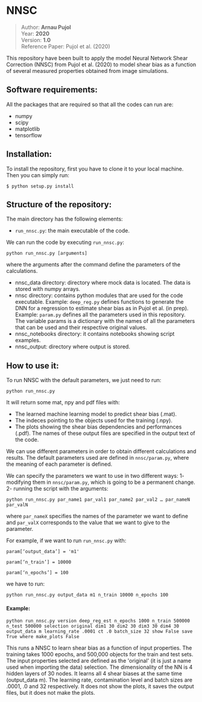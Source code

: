 # NNSC

> Author: **Arnau Pujol**  
> Year: **2020**  
> Version: **1.0**  
> Reference Paper: Pujol et al. (2020)


This repository have been built to apply the model Neural Network Shear Correction (NNSC) from Pujol et al. (2020) to model
shear bias as a function of several measured properties obtained from image simulations.

Software requirements:
----------------------
All the packages that are required so that all the codes can run are:
- numpy
- scipy
- matplotlib
- tensorflow

Installation:
----------------------
To install the repository, first you have to clone it to your local machine.
Then you can simply run:

```
$ python setup.py install
```


Structure of the repository:
----------------------------
The main directory has the following elements:
- `run_nnsc.py`: the main executable of the code.

We can run the code by executing `run_nnsc.py`:

```
python run_nnsc.py [arguments]
```

where the arguments after the command define the parameters of the calculations.

- nnsc_data directory: directory where mock data is located. The data is stored with numpy arrays.
- nnsc directory: contains python modules that are used for the code executable.
Example: `deep_reg.py` defines functions to generate the DNN for a regression to estimate shear bias as in Pujol et al. (in prep).
Example: `param.py` defines all the parameters used in this repository. The variable params is a dictionary with the names of all the parameters that can be used and their respective original values.
- nnsc_notebooks directory: it contains notebooks showing script examples.
- nnsc_output: directory where output is stored.

How to use it:
--------------

To run NNSC with the default parameters, we just need to run:

```
python run_nnsc.py
```

It will return some mat, npy and pdf files with:
- The learned machine learning model to predict shear bias (.mat).
- The indeces pointing to the objects used for the training (.npy).
- The plots showing the shear bias dependencies and performances (.pdf).
The names of these output files are specified in the output text of the code.

We can use different parameters in order to obtain different calculations and results.
The default parameters used are defined in `nnsc/param.py`, where the meaning of each parameter is defined.

We can specify the parameters we want to use in two different ways:
1- modifying them in `nnsc/param.py`, which is going to be a permanent change.
2- running the script with the arguments:

```
python run_nnsc.py par_name1 par_val1 par_name2 par_val2 … par_nameN par_valN
```

where `par_nameX` specifies the names of the parameter we want to define and `par_valX` corresponds to the value that we want to give to the parameter.

For example, if we want to run `run_nnsc.py` with:

`param[‘output_data’] = 'm1'`

`param[‘n_train’] = 10000`

`param[‘n_epochs’] = 100`

we have to run:

```
python run_nnsc.py output_data m1 n_train 10000 n_epochs 100
```



#### Example:

```
python run_nnsc.py version deep_reg_est n_epochs 1000 n_train 500000 n_test 500000 selection original dim1 30 dim2 30 dim3 30 dim4 30 output_data m learning_rate .0001 ct .0 batch_size 32 show False save True where make_plots False
```

This runs a NNSC to learn shear bias as a function of input properties.
The training takes 1000 epochs, and 500,000 objects for the train and test sets.
The input properties selected are defined as the 'original' (it is just a name used when importing the data) selection.
The dimensionality of the NN is 4 hidden layers of 30 nodes.
It learns all 4 shear biases at the same time (output_data m).
The learning rate, contamination level and batch sizes are .0001, .0 and 32 respectively.
It does not show the plots, it saves the output files, but it does not make the plots.
